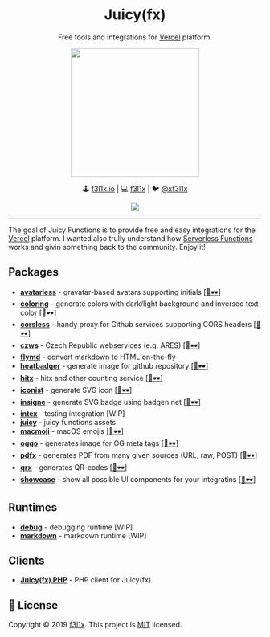 <h1 align=center>Juicy(fx)</h1>

<p align=center>
Free tools and integrations for <a href="https://vercel.com">Vercel</a> platform.
</p>

<p align=center>
	<img src="https://github.com/juicyfx/juicy/blob/master/packages/juicy/logo.png" width="256">
</p>

<p align=center>
🕹 <a href="https://f3l1x.io">f3l1x.io</a> | 💻 <a href="https://github.com/f3l1x">f3l1x</a> | 🐦 <a href="https://twitter.com/xf3l1x">@xf3l1x</a>
</p>

<p align=center>
    <a href="https://github.com/juicyfx/juicy/actions"><img src="https://badgen.net/github/checks/juicyfx/juicy/master?style=flat-square"></a>
</p>

------

The goal of Juicy Functions is to provide free and easy integrations for the [Vercel](https://vercel.com) platform.
I wanted also trully understand how [Serverless Functions](https://vercel.com/docs/v2/serverless-functions/introduction) works
and givin something back to the community. Enjoy it!

## Packages

- [**avatarless**](packages/avatarless) - gravatar-based avatars supporting initials [[👀🕶](https://avatarless.now.sh)]
- [**coloring**](packages/coloring) - generate colors with dark/light background and inversed text color [[👀🕶](https://coloring.now.sh)]
- [**corsless**](packages/corsless) - handy proxy for Github services supporting CORS headers [[👀🕶](https://corsless.vercel.app)]
- [**czws**](packages/czws) - Czech Republic webservices (e.q. ARES) [[👀🕶](https://czws.vercel.app)]
- [**flymd**](packages/flymd) - convert markdown to HTML on-the-fly
- [**heatbadger**](packages/heatbadger) - generate image for github repository [[👀🕶](https://heatbadger.now.sh)]
- [**hitx**](packages/hitx) - hitx and other counting service [[👀🕶](https://hitx.vercel.app)]
- [**iconist**](packages/iconist) - generate SVG icon [[👀🕶](https://obr.now.sh)]
- [**insigne**](packages/insigne) - generate SVG badge using badgen.net [[👀🕶](https://label.now.sh)]
- [**intex**](packages/intex) - testing integration  [WIP]
- [**juicy**](packages/juicy) - juicy functions assets
- [**macmoji**](packages/macmoji) - macOS emojis [[👀🕶](https://macmoji.vercel.app)]
- [**oggo**](packages/oggo) - generates image for OG meta tags [[👀🕶](https://oggo.vercel.app)]
- [**pdfx**](packages/pdfx) - generates PDF from many given sources (URL, raw, POST) [[👀🕶](https://pdfx.vercel.app)]
- [**qrx**](packages/qrx) - generates QR-codes [[👀🕶](https://qrx.vercel.app)]
- [**showcase**](packages/showcase) - show all possible UI components for your integratins [[👀🕶](https://vercel.com/integrations/showcase)]

## Runtimes

- [**debug**](packages/debug) - debugging runtime [WIP]
- [**markdown**](packages/md) - markdown runtime [WIP]

## Clients

- [**Juicy(fx) PHP**](client/php) - PHP client for Juicy(fx)

## 📝 License

Copyright © 2019 [f3l1x](https://github.com/f3l1x).
This project is [MIT](LICENSE) licensed.
